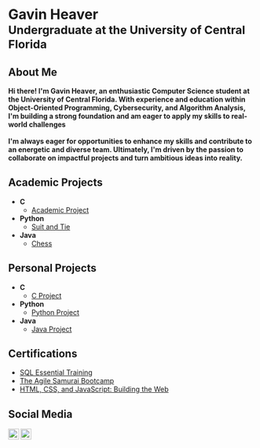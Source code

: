 <h1>Gavin Heaver <br/><sub>Undergraduate at the University of Central Florida</sub></h1>

<h2>About Me</h2>
<b>Hi there! I'm Gavin Heaver, an enthusiastic Computer Science student at the University of Central Florida. With experience and education within Object-Oriented Programming, Cybersecurity, and Algorithm Analysis, I'm building a strong foundation and am eager to apply my skills to real-world challenges</b> 
<br>
<br>
<b>I'm always eager for opportunities to enhance my skills and contribute to an energetic and diverse team. Ultimately, I'm driven by the passion to collaborate on impactful projects and turn ambitious ideas into reality.</b>

<h2>Academic Projects</h2>

- <b>C</b>
  - [Academic Project](https://github.com/joshmadakor1/4chan-Image-Analysis-Middleware-C964)
- <b>Python</b>
  - [Suit and Tie](https://github.com/joshmadakor1/Sentinel-Lab)
- <b>Java</b>
  - [Chess](https://github.com/joshmadakor1/EncrypterPOC)

<h2>Personal Projects</h2>

- <b>C</b>
  - [C Project](https://github.com/joshmadakor1/4chan-Image-Analysis-Middleware-C964) 
- <b>Python</b>
  - [Python Project](https://github.com/joshmadakor1/Sentinel-Lab)
- <b>Java</b>
  - [Java Project](https://github.com/joshmadakor1/EncrypterPOC)

<h2> Certifications</h2>

- [SQL Essential Training](https://www.linkedin.com/learning/certificates/242c8a417e246c6f6600f15e7d8b48b3329bdcceecc17435a3c9a38c5f088fdf?u=57691257)
- [The Agile Samurai Bootcamp](https://www.udemy.com/certificate/UC-633be4f6-0257-4771-9792-38f9aadb72a5/)
- [HTML, CSS, and JavaScript: Building the Web](https://www.linkedin.com/learning/certificates/84d893af44d52d2fab63b43dbc928cc96c19970cfe2e40a5786aa644def7de78?u=57691257)

<h2> Social Media</h2>

[<img align="left" alt="Gavin Heaver | LinkedIn" width="22px" src="https://cdn.jsdelivr.net/npm/simple-icons@v3/icons/linkedin.svg" />][linkedin]
[<img align="left" alt="Gavin Heaver | Instagram" width="22px" src="https://cdn.jsdelivr.net/npm/simple-icons@v3/icons/instagram.svg" />][instagram]

[instagram]: [https://www.instagram.com/joshmadakor/](https://www.instagram.com/havin_geaver/)
[linkedin]: www.linkedin.com/in/gavin-heaver

